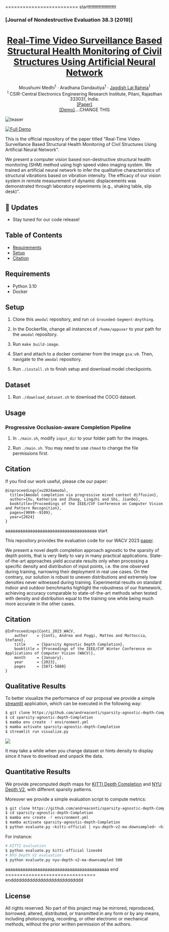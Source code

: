 ========================= startttttttttttttttttttt
### [Journal of Nondestructive Evaluation 38.3 (2019)]
<h1 align="center">
<a href=https://link.springer.com/article/10.1007/s10921-019-0601-x>Real-Time Video Surveillance Based Structural Health Monitoring of Civil Structures Using Artificial Neural Network</a>
</h1>

<p>
<div align="center">
    Moushumi Medhi<sup>1</sup> 
    &middot;
    Aradhana Dandautiya<sup>1</sup> 
    &middot;
    <a href="https://scholar.google.co.in/citations?user=MZkfoWoAAAAJ&hl=en">Jagdish Lal Raheja</a><sup>1</sup> 
</div>
<div align="center">
  <sup>1</sup>  CSIR-Central Electronics Engineering Research Institute, Pilani, Rajasthan 333031, India.<br>
  <a href="https://link.springer.com/article/10.1007/s10921-019-0601-x">[Paper]</a><br>
    <a href="https://youtu.be/mekb40luapE">[Demo]</a>....CHANGE THIS
</div>
</p>

![teaser](images/teaser.png)

[![Full Demo](https://img.shields.io/badge/Full%20Demo-YouTube-b31b1b)](https://youtu.be/mekb40luapE)

This is the official repository of the paper titled "Real-Time Video Surveillance Based Structural Health Monitoring of Civil Structures Using Artificial Neural Network".



We present a computer vision based non-destructive structural health monitoring (SHM) method using high speed video imaging system. We trained an artificial neural network to infer the qualitative characteristics of structural vibrations based on vibration intensity. The efficacy of our vision system in remote measurement of dynamic displacements was demonstrated through laboratory experiments (e.g., shaking table, slip desk)".


## 🚀 Updates
- Stay tuned for our code release!


## Table of Contents
* [Requirements](#requirements)
* [Setup](#setup)
* [Citation](#citation)


## Requirements
* Python 3.10
* Docker


## Setup

1. Clone this `amodal` repository, and run `cd Grounded-Segment-Anything`.

2. In the Dockerfile, change all instances of `/home/appuser` to your path for the `amodal` repository.

3. Run `make build-image`.

4. Start and attach to a docker container from the image `gsa:v0`. Then, navigate to the `amodal` repository.

5. Run `./install.sh` to finish setup and download model checkpoints.


## Dataset

1. Run `./download_dataset.sh` to download the COCO dataset.


## Usage

### Progressive Occlusion-aware Completion Pipeline

1. In `./main.sh`, modify `input_dir` to your folder path for the images.

2. Run `./main.sh`. You may need to use `chmod` to change the file permissions first.


## Citation

If you find our work useful, please cite our paper:
```
@inproceedings{xu2024amodal,
  title={Amodal completion via progressive mixed context diffusion},
  author={Xu, Katherine and Zhang, Lingzhi and Shi, Jianbo},
  booktitle={Proceedings of the IEEE/CVF Conference on Computer Vision and Pattern Recognition},
  pages={9099--9109},
  year={2024}
}
```

aaaaaaaaaaaaaaaaaaaaaaaaaaaaaaaaaaaaa start

This repository provides the evaluation code for our WACV 2023 [paper](https://openaccess.thecvf.com/content/WACV2023/html/Conti_Sparsity_Agnostic_Depth_Completion_WACV_2023_paper.html).

We present a novel depth completion approach agnostic to the sparsity of depth points, that is very likely to vary in many practical applications. State-of-the-art approaches yield accurate results only when processing a specific density and distribution of input points, i.e. the one observed during training, narrowing their deployment in real use cases. On the contrary, our solution is robust to uneven distributions and extremely low densities never witnessed during training. Experimental results on standard indoor and outdoor benchmarks highlight the robustness of our framework, achieving accuracy comparable to state-of-the-art methods when tested with density and distribution equal to the training one while being much more accurate in the other cases.

## Citation

```
@InProceedings{Conti_2023_WACV,
    author    = {Conti, Andrea and Poggi, Matteo and Mattoccia, Stefano},
    title     = {Sparsity Agnostic Depth Completion},
    booktitle = {Proceedings of the IEEE/CVF Winter Conference on Applications of Computer Vision (WACV)},
    month     = {January},
    year      = {2023},
    pages     = {5871-5880}
}
```

## Qualitative Results

To better visualize the performance of our proposal we provide a simple [streamlit](https://streamlit.io) application, which can be executed in the following way:

```bash
$ git clone https://github.com/andreaconti/sparsity-agnostic-depth-Completion
$ cd sparsity-agnostic-depth-Completion
$ mamba env create -f environment.yml
$ mamba activate sparsity-agnostic-depth-Completion
$ streamlit run visualize.py
```

![](https://github.com/andreaconti/sparsity-agnostic-depth-completion/blob/master/readme_assets/visualize-demo.gif)

It may take a while when you change dataset or hints density to display since it have to download and unpack the data.

## Quantitative Results

We provide precomputed depth maps for [KITTI Depth Completion](https://github.com/andreaconti/sparsity-agnostic-depth-completion/releases/download/v0.1.0/kitti-official.tar) and [NYU Depth V2](https://github.com/andreaconti/sparsity-agnostic-depth-completion/releases/download/v0.1.0/nyu-depth-v2-ma-downsampled.tar), with different sparsity patterns.

Moreover we provide a simple evaluation script to compute metrics:

```bash
$ git clone https://github.com/andreaconti/sparsity-agnostic-depth-Completion
$ cd sparsity-agnostic-depth-Completion
$ mamba env create -f environment.yml
$ mamba activate sparsity-agnostic-depth-Completion
$ python evaluate.py <kitti-official | nyu-depth-v2-ma-downsampled> <hints density>
```

For instance:

```bash
# KITTI evaluation
$ python evaluate.py kitti-official lines64
# NYU Depth V2 evaluation
$ python evaluate.py nyu-depth-v2-ma-downsampled 500
```
aaaaaaaaaaaaaaaaaaaaaaaaaaaaaaaaaaaaaaaaaa end
=============================== enddddddddddddddddddddddddddd
## License
All rights reserved. No part of this project may be mirrored, reproduced, borrowed, altered, distributed, or transmitted in any form or by any means, including photocopying, recording, or other electronic or mechanical methods, without the prior written permission of the authors.
